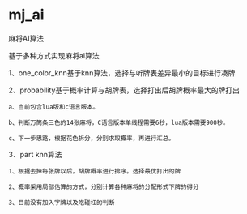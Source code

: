 # mj_ai
麻将AI算法

基于多种方式实现麻将ai算法

1、one_color_knn基于knn算法，选择与听牌表差异最小的目标进行凑牌

2、probability基于概率计算与胡牌表，选择打出后胡牌概率最大的牌打出
   
    a、当前包含lua版和c语言版本。
   
    b、判断万筒条三色的14张麻将，C语言版本单线程需要6秒，lua版本需要900秒。
   
    c、下一步思路，根据花色拆分，分别求取概率，再进行汇总。
   
3、part knn算法

    1、根据去掉每张牌以后，胡牌概率进行排序。选择最优打出的牌

    2、概率采用局部估算的方式，分别计算各种麻将的分配形式下牌的得分

    3、目前没有加入字牌以及吃碰杠的判断

